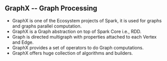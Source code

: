 ## GraphX -- Graph Processing

* GraphX is one of the Ecosystem projects of Spark, it is used for graphs and graphs parallel computation.
* GraphX is a Graph abstraction on top of Spark Core i.e., RDD.
* Graph is directed multigraph with properties attached to each Vertex and Edge.
* GraphX provides a set of operators to do Graph computations.
* GraphX offers huge collection of algorithms and builders.

